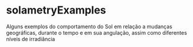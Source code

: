 # solametryExamples

Alguns exemplos do comportamento do Sol em relação a mudanças geográficas, durante o tempo e em sua angulação, assim como diferentes níveis de irradiância
